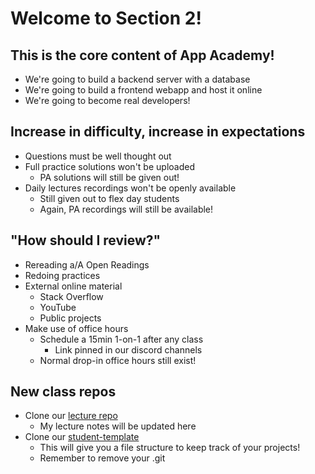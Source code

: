 # Welcome to Section 2!

## This is the core content of App Academy!

- We're going to build a backend server with a database
- We're going to build a frontend webapp and host it online
- We're going to become real developers!

## Increase in difficulty, increase in expectations

- Questions must be well thought out
- Full practice solutions won't be uploaded
  - PA solutions will still be given out!
- Daily lectures recordings won't be openly available
  - Still given out to flex day students
  - Again, PA recordings will still be available!

## "How should I review?"

- Rereading a/A Open Readings
- Redoing practices
- External online material
  - Stack Overflow
  - YouTube
  - Public projects
- Make use of office hours
  - Schedule a 15min 1-on-1 after any class
    - Link pinned in our discord channels
  - Normal drop-in office hours still exist!

## New class repos

- Clone our [lecture repo](https://github.com/appacademy/pt-section-2-resources/tree/zaviar-brown/Aug-2023)
  - My lecture notes will be updated here
- Clone our [student-template](https://github.com/appacademy/pt-section-2-resources/tree/student-template)
  - This will give you a file structure to keep track of your projects!
  - Remember to remove your .git
